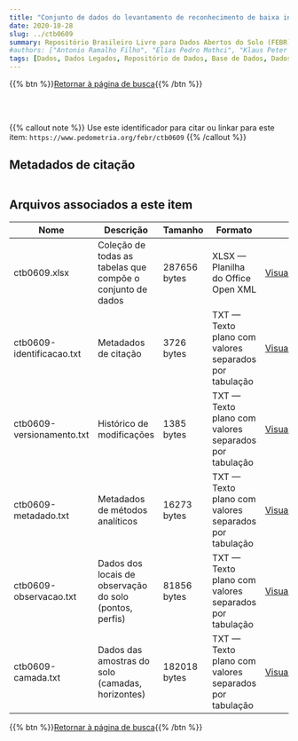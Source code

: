 ```yaml
---
title: "Conjunto de dados do levantamento de reconhecimento de baixa intensidade 'Levantamento de Reconhecimento de Baixa Intensidade dos Solos e Aptidão Agrícola das Terras de Parte da Região Geoeconômica de Brasília'"
date: 2020-10-28
slug: ../ctb0609
summary: Repositório Brasileiro Livre para Dados Abertos do Solo (FEBR) | A febre dos dados de solo no Brasil
#authors: ["Antonio Ramalho Filho", "Elias Pedro Mothci", "Klaus Peter Wittern", "Loiva Lizia Antonello", "Marcelo Nunes Camargo", "Gisa Nara Moreira", "Maria Amélia de Moraes Duriez", "Marie Elisabeth C. C. Magalhães Melo", "Raphael M. Bloise", "Ruth Andrade Leal Johas", "Wilson Sant'Anna de Araujo", "José Lopes de Paula", "Therezinha da Costa Lima", "Flavio Garcia de Freitas."]
tags: [Dados, Dados Legados, Repositório de Dados, Base de Dados, Dados Abertos]
---
```


<style>
div.alert > div {
    font-size: 0.8rem;
}
</style>

{{% btn %}}<a href="/febr/buscar/">Retornar à página de busca</a>{{% /btn %}}

<br>
<br>

{{% callout note %}}
Use este identificador para citar ou linkar para este item: `https://www.pedometria.org/febr/ctb0609`
{{% /callout %}}

## Metadados de citação

<table>
<!-- Fonte: https://gist.github.com/jfreels/6814721 -->
<script src="https://d3js.org/d3.v3.min.js" charset="utf-8"></script>
<script type='text/javascript' src='/febr/buscar/script.js'></script>
<script type='text/javascript'>
  d3.tsv('ctb0609-identificacao.txt',function (data) {
    var columns = ['campo', 'valor']
    tabulate(data, columns)
  })
</script>
</table>

## Arquivos associados a este item

<table style="width:100%">
  <thead>
    <tr>
      <th>Nome</th>
      <th>Descrição</th>
      <th>Tamanho</th>
      <th>Formato</th>
      <th></th>
    </tr>
  </thead>
  <tbody>
    <tr>
      <td>ctb0609.xlsx</td>
      <td>Coleção de todas as tabelas que compõe o conjunto de dados</td>
      <td>287656 bytes</td>
      <td>XLSX — Planilha do Office Open XML</td>
      <td><a href="https://cloud.utfpr.edu.br/index.php/s/Df6dhfzYJ1DDeso/download?path=%2Fctb0609&files=ctb0609.xlsx" class="btn btn-primary btn-block" role="button">Visualizar/Abrir</a></td>
    </tr>
    <tr>
      <td>ctb0609-identificacao.txt</td>
      <td>Metadados de citação</td>
      <td>3726 bytes</td>
      <td>TXT — Texto plano com valores separados por tabulação</td>
      <td><a href="https://cloud.utfpr.edu.br/index.php/s/Df6dhfzYJ1DDeso/download?path=%2Fctb0609&files=ctb0609-identificacao.txt" class="btn btn-primary btn-block" role="button">Visualizar/Abrir</a></td>
    </tr>
    <tr>
      <td>ctb0609-versionamento.txt</td>
      <td>Histórico de modificações</td>
      <td>1385 bytes</td>
      <td>TXT — Texto plano com valores separados por tabulação</td>
      <td><a href="https://cloud.utfpr.edu.br/index.php/s/Df6dhfzYJ1DDeso/download?path=%2Fctb0609&files=ctb0609-versionamento.txt" class="btn btn-primary btn-block" role="button">Visualizar/Abrir</a></td>
    </tr>
    <tr>
      <td>ctb0609-metadado.txt</td>
      <td>Metadados de métodos analíticos</td>
      <td>16273 bytes</td>
      <td>TXT — Texto plano com valores separados por tabulação</td>
      <td><a href="https://cloud.utfpr.edu.br/index.php/s/Df6dhfzYJ1DDeso/download?path=%2Fctb0609&files=ctb0609-metadado.txt" class="btn btn-primary btn-block" role="button">Visualizar/Abrir</a></td>
    </tr>
    <tr>
      <td>ctb0609-observacao.txt</td>
      <td>Dados dos locais de observação do solo (pontos, perfis)</td>
      <td>81856 bytes</td>
      <td>TXT — Texto plano com valores separados por tabulação</td>
      <td><a href="https://cloud.utfpr.edu.br/index.php/s/Df6dhfzYJ1DDeso/download?path=%2Fctb0609&files=ctb0609-observacao.txt" class="btn btn-primary btn-block" role="button">Visualizar/Abrir</a></td>
    </tr>
    <tr>
      <td>ctb0609-camada.txt</td>
      <td>Dados das amostras do solo (camadas, horizontes)</td>
      <td>182018 bytes</td>
      <td>TXT — Texto plano com valores separados por tabulação</td>
      <td><a href="https://cloud.utfpr.edu.br/index.php/s/Df6dhfzYJ1DDeso/download?path=%2Fctb0609&files=ctb0609-camada.txt" class="btn btn-primary btn-block" role="button">Visualizar/Abrir</a></td>
    </tr>
  </tbody>
</table>

{{% btn %}}<a href="/febr/buscar/">Retornar à página de busca</a>{{% /btn %}}
